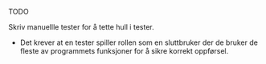 TODO

Skriv manuellle tester for å tette hull i tester.
-    Det krever at en tester spiller rollen som en sluttbruker der de bruker de fleste av programmets funksjoner for å sikre korrekt oppførsel.